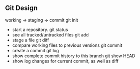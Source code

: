 ## Git Design
working -> staging -> commit
git init
- start a repository.
git status
- see all tracked/untracked files
git add
 - stage a file
git diff
 - compare working files to previous versions
git commit
- create a commit
git log
 - show complete commit history to this branch
git show HEAD
- show log changes for current commit, as well as diff
